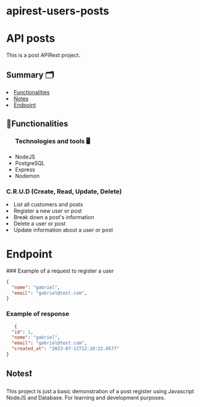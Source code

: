 # apirest-users-posts

<h1>API posts</h1>
  <p>This is a post APIRest project.</p>

<h2>Summary 🗂️</h2>
  <li><a href="#Functionalities">Functionalities</a></li>
  <li><a href="#notes">Notes</a></li>
  <li><a href="#endpoint">Endpoint</a></li>

<h2  id="Functionalities">📑Functionalities</h2>
<ul>
<h3>Technologies and tools 🖥️</h3>
<li>NodeJS</li>
<li>PostgreSQL</li>
<li>Express</li>
<li>Nodemon</li>
  </ul>
     <h3>C.R.U.D (Create, Read, Update, Delete)</h3>
      <li>List all customers and posts</li>
      <li>Register a new user or post</li>
      <li>Break down a post's information</li>
      <li>Delete a user or post</li>
      <li>Update information about a user or post</li>

      
  <h1 id="endpoint">Endpoint</h1>
  ### Example of a request to register a user
  
  ```json
{
	"nome": "gabriel",
	"email": "gabriel@test.com",
}
  ```
  
  ### Example of response
  ```json
     {
	"id": 1,
	"nome": "gabriel",
	"email": "gabriel@test.com",
    "created_at": "2023-07-11T12:10:22.0577"
}
  ``` 

 <h2 id="notes">Notes❗</h2>
  <p>This project is just a basic demonstration of a post register using Javascript NodeJS and Database. For learning and development purposes.</p>
  
